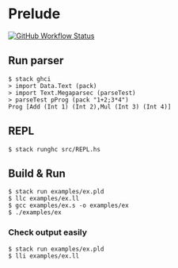 # Prelude

[![GitHub Workflow Status](https://img.shields.io/github/workflow/status/ksrky/paff/Haskell%20CI)](https://github.com/ksrky/prelude/actions/workflows/haskell.yml)

## Run parser
```command
$ stack ghci
> import Data.Text (pack)
> import Text.Megaparsec (parseTest)
> parseTest pProg (pack "1+2;3*4")
Prog [Add (Int 1) (Int 2),Mul (Int 3) (Int 4)]
```

## REPL
```command
$ stack runghc src/REPL.hs
```

## Build & Run
```command
$ stack run examples/ex.pld
$ llc examples/ex.ll
$ gcc examples/ex.s -o examples/ex
$ ./examples/ex
```

### Check output easily
```command
$ stack run examples/ex.pld
$ lli examples/ex.ll
```